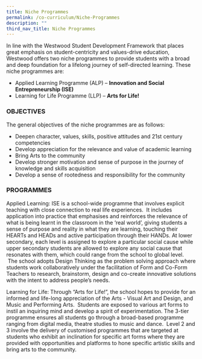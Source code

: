 ```yaml
---
title: Niche Programmes
permalink: /co-curriculum/Niche-Programmes
description: ""
third_nav_title: Niche Programmes
---
```

In line with the Westwood Student Development Framework that places great emphasis on student-centricity and values-drive education, Westwood offers two niche programmes to provide students with a broad and deep foundation for a lifelong journey of self-directed learning. These niche programmes are:

*   Applied Learning Programme (ALP) – **Innovation and Social Entrepreneurship (ISE)**
*   Learning for Life Programme (LLP) – **Arts for Life!**

### OBJECTIVES

The general objectives of the niche programmes are as follows:

*   Deepen character, values, skills, positive attitudes and 21st century competencies 
*   Develop appreciation for the relevance and value of academic learning
*   Bring Arts to the community
*   Develop stronger motivation and sense of purpose in the journey of knowledge and skills acquisition
*   Develop a sense of rootedness and responsibility for the community

  

### PROGRAMMES

Applied Learning: ISE is a school-wide programme that involves explicit teaching with close connection to real life experiences.  It includes application into practice that emphasises and reinforces the relevance of what is being learnt in the classroom in the ‘real world’, giving students a sense of purpose and reality in what they are learning, touching their HEARTs and HEADs and active participation through their HANDs. At lower secondary, each level is assigned to explore a particular social cause while upper secondary students are allowed to explore any social cause that resonates with them, which could range from the school to global level.  The school adopts Design Thinking as the problem solving approach where students work collaboratively under the facilitation of Form and Co-Form Teachers to research, brainstorm, design and co-create innovative solutions with the intent to address people’s needs. 

  

Learning for Life: Through “Arts for Life!”, the school hopes to provide for an informed and life-long appreciation of the Arts - Visual Art and Design, and Music and Performing Arts.  Students are exposed to various art forms to instil an inquiring mind and develop a spirit of experimentation. The 3-tier programme ensures all students go through a broad-based programme ranging from digital media, theatre studies to music and dance.  Level 2 and 3 involve the delivery of customised programmes that are targeted at students who exhibit an inclination for specific art forms where they are provided with opportunities and platforms to hone specific artistic skills and bring arts to the community.